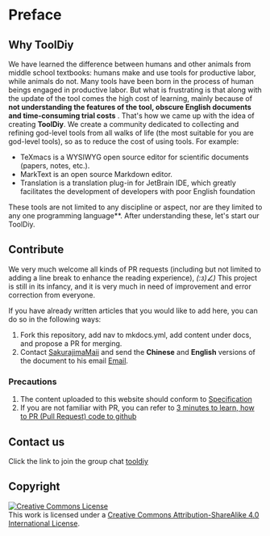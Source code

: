 # Preface

## Why ToolDiy

We have learned the difference between humans and other animals from middle school textbooks: humans make and use tools for productive labor, while animals do not. Many tools have been born in the process of human beings engaged in productive labor. But what is frustrating is that along with the update of the tool comes the high cost of learning, mainly because of **not understanding the features of the tool, obscure English documents and time-consuming trial costs** . That's how we came up with the idea of creating **ToolDiy**. We create a community dedicated to collecting and refining god-level tools from all walks of life (the most suitable for you are god-level tools), so as to reduce the cost of using tools. For example:

- TeXmacs is a WYSIWYG open source editor for scientific documents (papers, notes, etc.).
- MarkText is an open source Markdown editor.
- Translation is a translation plug-in for JetBrain IDE, which greatly facilitates the development of developers with poor English foundation

These tools are not limited to any discipline or aspect, nor are they limited to any one programming language**. After understanding these, let's start our ToolDiy.

## Contribute

We very much welcome all kinds of PR requests (including but not limited to adding a line break to enhance the reading experience), _(:з)∠)_ This project is still in its infancy, and it is very much in need of improvement and error correction from everyone.

If you have already written articles that you would like to add here, you can do so in the following ways:

1. Fork this repository, add nav to mkdocs.yml, add content under docs, and propose a PR for merging.
2. Contact [SakurajimaMaii](https://github.com/SakurajimaMaii) and send the **Chinese** and **English** versions of the document to his email <a href="mailto:guihy2019@gmail.com ">Email</a>.

### Precautions

1. The content uploaded to this website should conform to [Specification](https://cargo-youth.github.io/ToolDiy/specification/specification/)
2. If you are not familiar with PR, you can refer to [3 minutes to learn, how to PR (Pull Request) code to github](https://github.com/any86/Notes/issues/22)

## Contact us

Click the link to join the group chat [tooldiy](https://jq.qq.com/?_wv=1027&k=QCT1smVY)

## Copyright

<a rel="license" href="http://creativecommons.org/licenses/by-sa/4.0/"><img alt="Creative Commons License" style="border-width:0" src="https://i.creativecommons.org/l/by-sa/4.0/88x31.png" /></a><br />This work is licensed under a <a rel="license" href="http://creativecommons.org/licenses/by-sa/4.0/">Creative Commons Attribution-ShareAlike 4.0 International License</a>.
